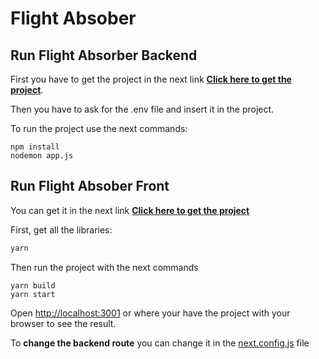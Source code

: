 
# Flight Absober

## Run Flight Absorber Backend

First you have to get the project in the next link **[Click here to get the project](https://github.com/arodriguez-c/FlightApp)**.

Then you have to ask for the .env file and insert it in the project.  

To run the project use the next commands:

```
npm install
nodemon app.js
```

## Run Flight Absober Front

You can get it in the next link **[Click here to get the project](https://github.com/azulcolor/flight)**

First, get all the libraries:

```bash
yarn
```

Then run the project  with the next commands

```
yarn build
yarn start
```

Open [http://localhost:3001](http://localhost:3001) or where your have the project with your browser to see the result.

To **change the backend route** you can change it in the [next.config.js](next.config.js) file


